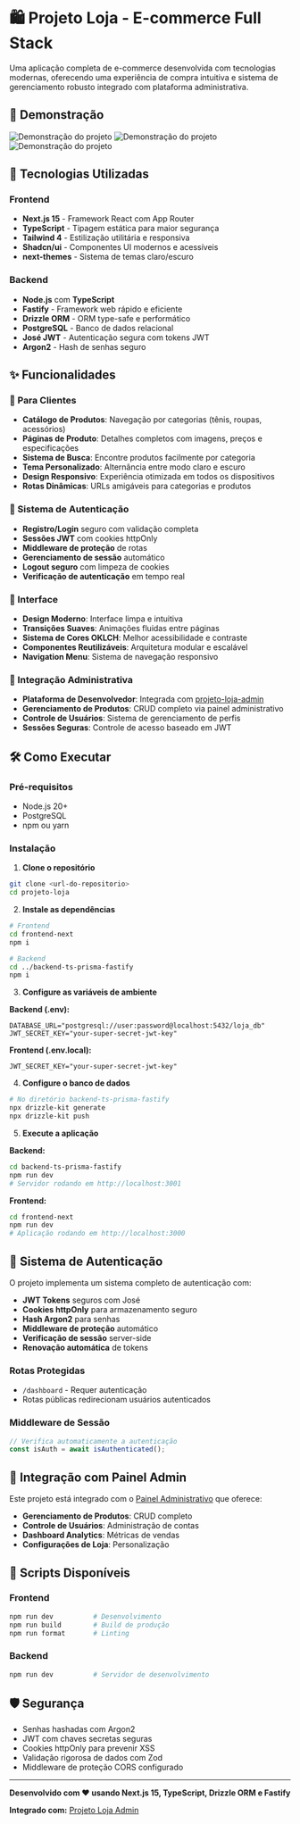 # 🛍️ Projeto Loja - E-commerce Full Stack

Uma aplicação completa de e-commerce desenvolvida com tecnologias modernas, oferecendo uma experiência de compra intuitiva e sistema de gerenciamento robusto integrado com plataforma administrativa.

## 📸 Demonstração

![Demonstração do projeto](./frontend-next/public/projeto_1.png)
![Demonstração do projeto](./frontend-next/public/projeto_2.png)
![Demonstração do projeto](./frontend-next/public/projeto_3.png)

## 🚀 Tecnologias Utilizadas

### Frontend
- **Next.js 15** - Framework React com App Router
- **TypeScript** - Tipagem estática para maior segurança
- **Tailwind 4** - Estilização utilitária e responsiva
- **Shadcn/ui** - Componentes UI modernos e acessíveis
- **next-themes** - Sistema de temas claro/escuro

### Backend
- **Node.js** com **TypeScript**
- **Fastify** - Framework web rápido e eficiente
- **Drizzle ORM** - ORM type-safe e performático
- **PostgreSQL** - Banco de dados relacional
- **José JWT** - Autenticação segura com tokens JWT
- **Argon2** - Hash de senhas seguro

## ✨ Funcionalidades

### 🛒 Para Clientes
- **Catálogo de Produtos**: Navegação por categorias (tênis, roupas, acessórios)
- **Páginas de Produto**: Detalhes completos com imagens, preços e especificações
- **Sistema de Busca**: Encontre produtos facilmente por categoria
- **Tema Personalizado**: Alternância entre modo claro e escuro
- **Design Responsivo**: Experiência otimizada em todos os dispositivos
- **Rotas Dinâmicas**: URLs amigáveis para categorias e produtos

### 🔐 Sistema de Autenticação
- **Registro/Login** seguro com validação completa
- **Sessões JWT** com cookies httpOnly
- **Middleware de proteção** de rotas
- **Gerenciamento de sessão** automático
- **Logout seguro** com limpeza de cookies
- **Verificação de autenticação** em tempo real

### 🎨 Interface
- **Design Moderno**: Interface limpa e intuitiva
- **Transições Suaves**: Animações fluidas entre páginas
- **Sistema de Cores OKLCH**: Melhor acessibilidade e contraste
- **Componentes Reutilizáveis**: Arquitetura modular e escalável
- **Navigation Menu**: Sistema de navegação responsivo

### 🔧 Integração Administrativa
- **Plataforma de Desenvolvedor**: Integrada com [projeto-loja-admin](https://github.com/MatheusPesarini/projeto-loja-admin)
- **Gerenciamento de Produtos**: CRUD completo via painel administrativo
- **Controle de Usuários**: Sistema de gerenciamento de perfis
- **Sessões Seguras**: Controle de acesso baseado em JWT

## 🛠️ Como Executar

### Pré-requisitos
- Node.js 20+
- PostgreSQL
- npm ou yarn

### Instalação

1. **Clone o repositório**
```bash
git clone <url-do-repositorio>
cd projeto-loja
```

2. **Instale as dependências**
```bash
# Frontend
cd frontend-next
npm i

# Backend
cd ../backend-ts-prisma-fastify
npm i
```

3. **Configure as variáveis de ambiente**

**Backend (.env):**
```env
DATABASE_URL="postgresql://user:password@localhost:5432/loja_db"
JWT_SECRET_KEY="your-super-secret-jwt-key"
```

**Frontend (.env.local):**
```env
JWT_SECRET_KEY="your-super-secret-jwt-key"
```

4. **Configure o banco de dados**
```bash
# No diretório backend-ts-prisma-fastify
npx drizzle-kit generate
npx drizzle-kit push
```

5. **Execute a aplicação**

**Backend:**
```bash
cd backend-ts-prisma-fastify
npm run dev
# Servidor rodando em http://localhost:3001
```

**Frontend:**
```bash
cd frontend-next
npm run dev
# Aplicação rodando em http://localhost:3000
```

## 🔐 Sistema de Autenticação

O projeto implementa um sistema completo de autenticação com:

- **JWT Tokens** seguros com José
- **Cookies httpOnly** para armazenamento seguro
- **Hash Argon2** para senhas
- **Middleware de proteção** automático
- **Verificação de sessão** server-side
- **Renovação automática** de tokens

### Rotas Protegidas
- `/dashboard` - Requer autenticação
- Rotas públicas redirecionam usuários autenticados

### Middleware de Sessão
```typescript
// Verifica automaticamente a autenticação
const isAuth = await isAuthenticated();
```
## 🔗 Integração com Painel Admin

Este projeto está integrado com o [Painel Administrativo](https://github.com/MatheusPesarini/projeto-loja-admin) que oferece:

- **Gerenciamento de Produtos**: CRUD completo
- **Controle de Usuários**: Administração de contas
- **Dashboard Analytics**: Métricas de vendas
- **Configurações de Loja**: Personalização

## 🔧 Scripts Disponíveis

### Frontend
```bash
npm run dev          # Desenvolvimento
npm run build        # Build de produção
npm run format       # Linting
```

### Backend
```bash
npm run dev          # Servidor de desenvolvimento
```

## 🛡️ Segurança

- Senhas hashadas com Argon2
- JWT com chaves secretas seguras
- Cookies httpOnly para prevenir XSS
- Validação rigorosa de dados com Zod
- Middleware de proteção CORS configurado

---

**Desenvolvido com ❤️ usando Next.js 15, TypeScript, Drizzle ORM e Fastify**

**Integrado com:** [Projeto Loja Admin](https://github.com/MatheusPesarini/projeto-loja-admin)